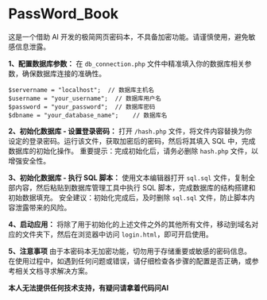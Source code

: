 # PassWord_Book
这是一个借助 AI 开发的极简网页密码本，不具备加密功能。请谨慎使用，避免敏感信息泄露。

**1、配置数据库参数：** 
在 `db_connection.php` 文件中精准填入你的数据库相关参数，确保数据库连接的准确性。
```
$servername = "localhost";  // 数据库主机名
$username = "your_username";  // 数据库用户名
$password = "your_password";  // 数据库密码
$dbname = "your_database_name";    // 数据库名
```
**2、初始化数据库 - 设置登录密码：**
打开 `/hash.php` 文件，将文件内容替换为你设定的登录密码。运行该文件，获取加密后的密码，然后将其填入 SQL 中，完成数据库的初始化操作。
重要提示：完成初始化后，请务必删除 `hash.php` 文件，以增强安全性。

**3、初始化数据库 - 执行 SQL 脚本：**
使用文本编辑器打开 `sql.sql` 文件，复制全部内容，然后粘贴到数据库管理工具中执行 SQL 脚本，完成数据库的结构搭建和初始数据填充。
安全建议：初始化完成后，及时删除 `sql.sql` 文件，防止脚本内容泄露带来的风险。

**4、启动应用：**
将除了用于初始化的上述文件之外的其他所有文件，移动到域名对应的文件夹下，然后在浏览器中访问 `login.html`，即可开启使用。

**5、注意事项**
由于本密码本无加密功能，切勿用于存储重要或敏感的密码信息。
在使用过程中，如遇到任何问题或错误，请仔细检查各步骤的配置是否正确，或参考相关文档寻求解决方案。

**本人无法提供任何技术支持，有疑问请拿着代码问AI**

